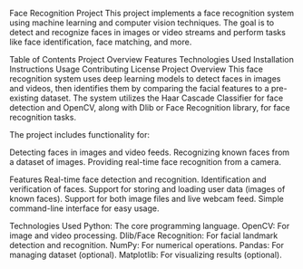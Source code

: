 Face Recognition Project
This project implements a face recognition system using machine learning and computer vision techniques. The goal is to detect and recognize faces in images or video streams and perform tasks like face identification, face matching, and more.

Table of Contents
Project Overview
Features
Technologies Used
Installation Instructions
Usage
Contributing
License
Project Overview
This face recognition system uses deep learning models to detect faces in images and videos, then identifies them by comparing the facial features to a pre-existing dataset. The system utilizes the Haar Cascade Classifier for face detection and OpenCV, along with Dlib or Face Recognition library, for face recognition tasks.

The project includes functionality for:

Detecting faces in images and video feeds.
Recognizing known faces from a dataset of images.
Providing real-time face recognition from a camera.

Features
Real-time face detection and recognition.
Identification and verification of faces.
Support for storing and loading user data (images of known faces).
Support for both image files and live webcam feed.
Simple command-line interface for easy usage.

Technologies Used
Python: The core programming language.
OpenCV: For image and video processing.
Dlib/Face Recognition: For facial landmark detection and recognition.
NumPy: For numerical operations.
Pandas: For managing dataset (optional).
Matplotlib: For visualizing results (optional).

